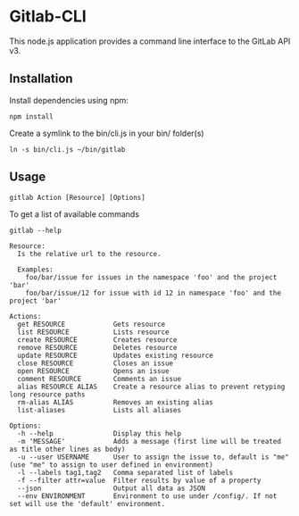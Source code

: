 # Gitlab-CLI

This node.js application provides a command line interface to the GitLab API v3.

## Installation

Install dependencies using npm:

    npm install

Create a symlink to the bin/cli.js in your bin/ folder(s)

    ln -s bin/cli.js ~/bin/gitlab


## Usage

    gitlab Action [Resource] [Options]

To get a list of available commands

    gitlab --help

    Resource:
      Is the relative url to the resource.

      Examples:
        foo/bar/issue for issues in the namespace 'foo' and the project 'bar'
        foo/bar/issue/12 for issue with id 12 in namespace 'foo' and the project 'bar'

    Actions:
      get RESOURCE            Gets resource
      list RESOURCE           Lists resource
      create RESOURCE         Creates resource
      remove RESOURCE         Deletes resource
      update RESOURCE         Updates existing resource
      close RESOURCE          Closes an issue
      open RESOURCE           Opens an issue
      comment RESOURCE        Comments an issue
      alias RESOURCE ALIAS    Create a resource alias to prevent retyping long resource paths
      rm-alias ALIAS          Removes an existing alias
      list-aliases            Lists all aliases

    Options:
      -h --help               Display this help
      -m 'MESSAGE'            Adds a message (first line will be treated as title other lines as body)
      -u --user USERNAME      User to assign the issue to, default is "me" (use "me" to assign to user defined in environment)
      -l --labels tag1,tag2   Comma separated list of labels
      -f --filter attr=value  Filter results by value of a property
      --json                  Output all data as JSON
      --env ENVIRONMENT       Environment to use under /config/. If not set will use the 'default' environment.
